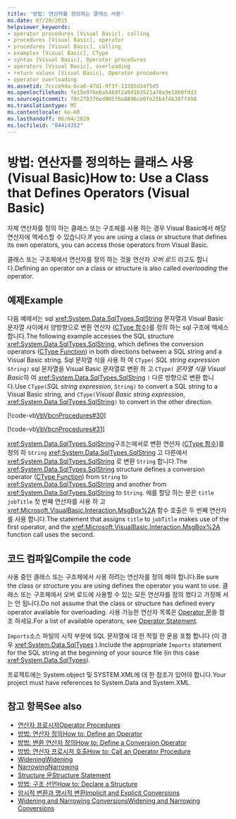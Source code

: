 ```yaml
---
title: '방법: 연산자를 정의하는 클래스 사용'
ms.date: 07/20/2015
helpviewer_keywords:
- operator procedures [Visual Basic], calling
- procedures [Visual Basic], operator
- procedures [Visual Basic], calling
- examples [Visual Basic], CType
- syntax [Visual Basic], Operator procedures
- operators [Visual Basic], overloading
- return values [Visual Basic], Operator procedures
- operator overloading
ms.assetid: 7ccce94a-6ca0-47d1-9f3f-13385d34f5d5
ms.openlocfilehash: fe15e976e6a5469f2a9d1b3521a70a3e1860fdd3
ms.sourcegitcommit: f8c270376ed905f6a8896ce0fe25b4f4b38ff498
ms.translationtype: MT
ms.contentlocale: ko-KR
ms.lasthandoff: 06/04/2020
ms.locfileid: "84414352"
---
```

# <a name="how-to-use-a-class-that-defines-operators-visual-basic"></a><span data-ttu-id="bdc24-102">방법: 연산자를 정의하는 클래스 사용(Visual Basic)</span><span class="sxs-lookup"><span data-stu-id="bdc24-102">How to: Use a Class that Defines Operators (Visual Basic)</span></span>
<span data-ttu-id="bdc24-103">자체 연산자를 정의 하는 클래스 또는 구조체를 사용 하는 경우 Visual Basic에서 해당 연산자에 액세스할 수 있습니다.</span><span class="sxs-lookup"><span data-stu-id="bdc24-103">If you are using a class or structure that defines its own operators, you can access those operators from Visual Basic.</span></span>  
  
 <span data-ttu-id="bdc24-104">클래스 또는 구조체에서 연산자를 정의 하는 것을 연산자 *오버 로드* 라고도 합니다.</span><span class="sxs-lookup"><span data-stu-id="bdc24-104">Defining an operator on a class or structure is also called *overloading* the operator.</span></span>  
  
## <a name="example"></a><span data-ttu-id="bdc24-105">예제</span><span class="sxs-lookup"><span data-stu-id="bdc24-105">Example</span></span>  
 <span data-ttu-id="bdc24-106">다음 예에서는 sql <xref:System.Data.SqlTypes.SqlString> 문자열과 Visual Basic 문자열 사이에서 양방향으로 변환 연산자 ([CType 함수](../../../language-reference/functions/ctype-function.md))를 정의 하는 sql 구조에 액세스 합니다.</span><span class="sxs-lookup"><span data-stu-id="bdc24-106">The following example accesses the SQL structure <xref:System.Data.SqlTypes.SqlString>, which defines the conversion operators ([CType Function](../../../language-reference/functions/ctype-function.md)) in both directions between a SQL string and a Visual Basic string.</span></span> <span data-ttu-id="bdc24-107">Sql 문자열 식을 사용 하 여 `CType(` *SQL string expression* `String)` sql 문자열을 Visual Basic 문자열로 변환 하 고 `CType(` *문자열 식을 Visual Basic*하 여 <xref:System.Data.SqlTypes.SqlString> `)` 다른 방향으로 변환 합니다.</span><span class="sxs-lookup"><span data-stu-id="bdc24-107">Use `CType(`*SQL string expression*, `String)` to convert a SQL string to a Visual Basic string, and `CType(`*Visual Basic string expression*, <xref:System.Data.SqlTypes.SqlString>`)` to convert in the other direction.</span></span>  
  
 [!code-vb[VbVbcnProcedures#30](~/samples/snippets/visualbasic/VS_Snippets_VBCSharp/VbVbcnProcedures/VB/Class1.vb#30)]  
  
 [!code-vb[VbVbcnProcedures#31](~/samples/snippets/visualbasic/VS_Snippets_VBCSharp/VbVbcnProcedures/VB/Class1.vb#31)]  
  
 <span data-ttu-id="bdc24-108"><xref:System.Data.SqlTypes.SqlString>구조는에서로 변환 연산자 ([CType 함수](../../../language-reference/functions/ctype-function.md))를 정의 하 `String` <xref:System.Data.SqlTypes.SqlString> 고 다른에서 <xref:System.Data.SqlTypes.SqlString> 로 변환 `String` 합니다.</span><span class="sxs-lookup"><span data-stu-id="bdc24-108">The <xref:System.Data.SqlTypes.SqlString> structure defines a conversion operator ([CType Function](../../../language-reference/functions/ctype-function.md)) from `String` to <xref:System.Data.SqlTypes.SqlString> and another from <xref:System.Data.SqlTypes.SqlString> to `String`.</span></span> <span data-ttu-id="bdc24-109">에를 할당 하는 문은 `title` `jobTitle` 첫 번째 연산자를 사용 하 고 <xref:Microsoft.VisualBasic.Interaction.MsgBox%2A> 함수 호출은 두 번째 연산자를 사용 합니다.</span><span class="sxs-lookup"><span data-stu-id="bdc24-109">The statement that assigns `title` to `jobTitle` makes use of the first operator, and the <xref:Microsoft.VisualBasic.Interaction.MsgBox%2A> function call uses the second.</span></span>  
  
## <a name="compile-the-code"></a><span data-ttu-id="bdc24-110">코드 컴파일</span><span class="sxs-lookup"><span data-stu-id="bdc24-110">Compile the code</span></span>  
 <span data-ttu-id="bdc24-111">사용 중인 클래스 또는 구조체에서 사용 하려는 연산자를 정의 해야 합니다.</span><span class="sxs-lookup"><span data-stu-id="bdc24-111">Be sure the class or structure you are using defines the operator you want to use.</span></span> <span data-ttu-id="bdc24-112">클래스 또는 구조체에서 오버 로드에 사용할 수 있는 모든 연산자를 정의 했다고 가정해 서는 안 됩니다.</span><span class="sxs-lookup"><span data-stu-id="bdc24-112">Do not assume that the class or structure has defined every operator available for overloading.</span></span> <span data-ttu-id="bdc24-113">사용 가능한 연산자 목록은 [Operator 문](../../../language-reference/statements/operator-statement.md)을 참조 하세요.</span><span class="sxs-lookup"><span data-stu-id="bdc24-113">For a list of available operators, see [Operator Statement](../../../language-reference/statements/operator-statement.md).</span></span>  
  
 <span data-ttu-id="bdc24-114">`Imports`소스 파일의 시작 부분에 SQL 문자열에 대 한 적절 한 문을 포함 합니다 (이 경우 <xref:System.Data.SqlTypes> ).</span><span class="sxs-lookup"><span data-stu-id="bdc24-114">Include the appropriate `Imports` statement for the SQL string at the beginning of your source file (in this case <xref:System.Data.SqlTypes>).</span></span>  
  
 <span data-ttu-id="bdc24-115">프로젝트에는 System.object 및 SYSTEM.XML에 대 한 참조가 있어야 합니다.</span><span class="sxs-lookup"><span data-stu-id="bdc24-115">Your project must have references to System.Data and System.XML.</span></span>  
  
## <a name="see-also"></a><span data-ttu-id="bdc24-116">참고 항목</span><span class="sxs-lookup"><span data-stu-id="bdc24-116">See also</span></span>

- [<span data-ttu-id="bdc24-117">연산자 프로시저</span><span class="sxs-lookup"><span data-stu-id="bdc24-117">Operator Procedures</span></span>](./operator-procedures.md)
- [<span data-ttu-id="bdc24-118">방법: 연산자 정의</span><span class="sxs-lookup"><span data-stu-id="bdc24-118">How to: Define an Operator</span></span>](./how-to-define-an-operator.md)
- [<span data-ttu-id="bdc24-119">방법: 변환 연산자 정의</span><span class="sxs-lookup"><span data-stu-id="bdc24-119">How to: Define a Conversion Operator</span></span>](./how-to-define-a-conversion-operator.md)
- [<span data-ttu-id="bdc24-120">방법: 연산자 프로시저 호출</span><span class="sxs-lookup"><span data-stu-id="bdc24-120">How to: Call an Operator Procedure</span></span>](./how-to-call-an-operator-procedure.md)
- [<span data-ttu-id="bdc24-121">Widening</span><span class="sxs-lookup"><span data-stu-id="bdc24-121">Widening</span></span>](../../../language-reference/modifiers/widening.md)
- [<span data-ttu-id="bdc24-122">Narrowing</span><span class="sxs-lookup"><span data-stu-id="bdc24-122">Narrowing</span></span>](../../../language-reference/modifiers/narrowing.md)
- [<span data-ttu-id="bdc24-123">Structure 문</span><span class="sxs-lookup"><span data-stu-id="bdc24-123">Structure Statement</span></span>](../../../language-reference/statements/structure-statement.md)
- [<span data-ttu-id="bdc24-124">방법: 구조 선언</span><span class="sxs-lookup"><span data-stu-id="bdc24-124">How to: Declare a Structure</span></span>](../data-types/how-to-declare-a-structure.md)
- [<span data-ttu-id="bdc24-125">암시적 변환과 명시적 변환</span><span class="sxs-lookup"><span data-stu-id="bdc24-125">Implicit and Explicit Conversions</span></span>](../data-types/implicit-and-explicit-conversions.md)
- [<span data-ttu-id="bdc24-126">Widening and Narrowing Conversions</span><span class="sxs-lookup"><span data-stu-id="bdc24-126">Widening and Narrowing Conversions</span></span>](../data-types/widening-and-narrowing-conversions.md)
